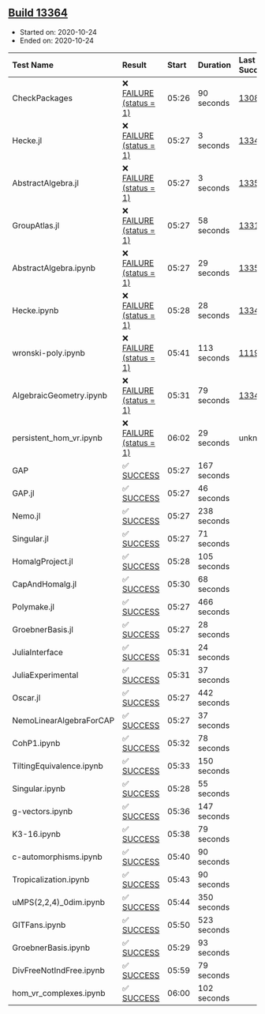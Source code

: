 ## [Build 13364](https://oscarci.mathematik.uni-kl.de/job/oscar/13364/)

* Started on: 2020-10-24
* Ended on: 2020-10-24

| Test Name    | Result | Start | Duration | Last Success | First Failure |
|:-------------|:-------|:------|:---------|:-------------|:--------------|
| CheckPackages | ❌ [FAILURE (status = 1)](https://oscarci.mathematik.uni-kl.de/job/oscar/13364/artifact/logs/build-13364/CheckPackages.log) | 05:26 | 90 seconds | [13085](https://oscarci.mathematik.uni-kl.de/job/oscar/13085/) | [13086](https://oscarci.mathematik.uni-kl.de/job/oscar/13086/) |
| Hecke.jl | ❌ [FAILURE (status = 1)](https://oscarci.mathematik.uni-kl.de/job/oscar/13364/artifact/logs/build-13364/Hecke.jl.log) | 05:27 | 3 seconds | [13341](https://oscarci.mathematik.uni-kl.de/job/oscar/13341/) | [13342](https://oscarci.mathematik.uni-kl.de/job/oscar/13342/) |
| AbstractAlgebra.jl | ❌ [FAILURE (status = 1)](https://oscarci.mathematik.uni-kl.de/job/oscar/13364/artifact/logs/build-13364/AbstractAlgebra.jl.log) | 05:27 | 3 seconds | [13355](https://oscarci.mathematik.uni-kl.de/job/oscar/13355/) | [13356](https://oscarci.mathematik.uni-kl.de/job/oscar/13356/) |
| GroupAtlas.jl | ❌ [FAILURE (status = 1)](https://oscarci.mathematik.uni-kl.de/job/oscar/13364/artifact/logs/build-13364/GroupAtlas.jl.log) | 05:27 | 58 seconds | [13311](https://oscarci.mathematik.uni-kl.de/job/oscar/13311/) | [13312](https://oscarci.mathematik.uni-kl.de/job/oscar/13312/) |
| AbstractAlgebra.ipynb | ❌ [FAILURE (status = 1)](https://oscarci.mathematik.uni-kl.de/job/oscar/13364/artifact/logs/build-13364/AbstractAlgebra.ipynb.log) | 05:27 | 29 seconds | [13355](https://oscarci.mathematik.uni-kl.de/job/oscar/13355/) | [13356](https://oscarci.mathematik.uni-kl.de/job/oscar/13356/) |
| Hecke.ipynb | ❌ [FAILURE (status = 1)](https://oscarci.mathematik.uni-kl.de/job/oscar/13364/artifact/logs/build-13364/Hecke.ipynb.log) | 05:28 | 28 seconds | [13341](https://oscarci.mathematik.uni-kl.de/job/oscar/13341/) | [13342](https://oscarci.mathematik.uni-kl.de/job/oscar/13342/) |
| wronski-poly.ipynb | ❌ [FAILURE (status = 1)](https://oscarci.mathematik.uni-kl.de/job/oscar/13364/artifact/logs/build-13364/wronski-poly.ipynb.log) | 05:41 | 113 seconds | [11192](https://oscarci.mathematik.uni-kl.de/job/oscar/11192/) | [11193](https://oscarci.mathematik.uni-kl.de/job/oscar/11193/) |
| AlgebraicGeometry.ipynb | ❌ [FAILURE (status = 1)](https://oscarci.mathematik.uni-kl.de/job/oscar/13364/artifact/logs/build-13364/AlgebraicGeometry.ipynb.log) | 05:31 | 79 seconds | [13341](https://oscarci.mathematik.uni-kl.de/job/oscar/13341/) | [13342](https://oscarci.mathematik.uni-kl.de/job/oscar/13342/) |
| persistent_hom_vr.ipynb | ❌ [FAILURE (status = 1)](https://oscarci.mathematik.uni-kl.de/job/oscar/13364/artifact/logs/build-13364/persistent_hom_vr.ipynb.log) | 06:02 | 29 seconds | unknown | unknown |
| GAP | ✅ [SUCCESS](https://oscarci.mathematik.uni-kl.de/job/oscar/13364/artifact/logs/build-13364/GAP.log) | 05:27 | 167 seconds |  |  |
| GAP.jl | ✅ [SUCCESS](https://oscarci.mathematik.uni-kl.de/job/oscar/13364/artifact/logs/build-13364/GAP.jl.log) | 05:27 | 46 seconds |  |  |
| Nemo.jl | ✅ [SUCCESS](https://oscarci.mathematik.uni-kl.de/job/oscar/13364/artifact/logs/build-13364/Nemo.jl.log) | 05:27 | 238 seconds |  |  |
| Singular.jl | ✅ [SUCCESS](https://oscarci.mathematik.uni-kl.de/job/oscar/13364/artifact/logs/build-13364/Singular.jl.log) | 05:27 | 71 seconds |  |  |
| HomalgProject.jl | ✅ [SUCCESS](https://oscarci.mathematik.uni-kl.de/job/oscar/13364/artifact/logs/build-13364/HomalgProject.jl.log) | 05:28 | 105 seconds |  |  |
| CapAndHomalg.jl | ✅ [SUCCESS](https://oscarci.mathematik.uni-kl.de/job/oscar/13364/artifact/logs/build-13364/CapAndHomalg.jl.log) | 05:30 | 68 seconds |  |  |
| Polymake.jl | ✅ [SUCCESS](https://oscarci.mathematik.uni-kl.de/job/oscar/13364/artifact/logs/build-13364/Polymake.jl.log) | 05:27 | 466 seconds |  |  |
| GroebnerBasis.jl | ✅ [SUCCESS](https://oscarci.mathematik.uni-kl.de/job/oscar/13364/artifact/logs/build-13364/GroebnerBasis.jl.log) | 05:27 | 28 seconds |  |  |
| JuliaInterface | ✅ [SUCCESS](https://oscarci.mathematik.uni-kl.de/job/oscar/13364/artifact/logs/build-13364/JuliaInterface.log) | 05:31 | 24 seconds |  |  |
| JuliaExperimental | ✅ [SUCCESS](https://oscarci.mathematik.uni-kl.de/job/oscar/13364/artifact/logs/build-13364/JuliaExperimental.log) | 05:31 | 37 seconds |  |  |
| Oscar.jl | ✅ [SUCCESS](https://oscarci.mathematik.uni-kl.de/job/oscar/13364/artifact/logs/build-13364/Oscar.jl.log) | 05:27 | 442 seconds |  |  |
| NemoLinearAlgebraForCAP | ✅ [SUCCESS](https://oscarci.mathematik.uni-kl.de/job/oscar/13364/artifact/logs/build-13364/NemoLinearAlgebraForCAP.log) | 05:27 | 37 seconds |  |  |
| CohP1.ipynb | ✅ [SUCCESS](https://oscarci.mathematik.uni-kl.de/job/oscar/13364/artifact/logs/build-13364/CohP1.ipynb.log) | 05:32 | 78 seconds |  |  |
| TiltingEquivalence.ipynb | ✅ [SUCCESS](https://oscarci.mathematik.uni-kl.de/job/oscar/13364/artifact/logs/build-13364/TiltingEquivalence.ipynb.log) | 05:33 | 150 seconds |  |  |
| Singular.ipynb | ✅ [SUCCESS](https://oscarci.mathematik.uni-kl.de/job/oscar/13364/artifact/logs/build-13364/Singular.ipynb.log) | 05:28 | 55 seconds |  |  |
| g-vectors.ipynb | ✅ [SUCCESS](https://oscarci.mathematik.uni-kl.de/job/oscar/13364/artifact/logs/build-13364/g-vectors.ipynb.log) | 05:36 | 147 seconds |  |  |
| K3-16.ipynb | ✅ [SUCCESS](https://oscarci.mathematik.uni-kl.de/job/oscar/13364/artifact/logs/build-13364/K3-16.ipynb.log) | 05:38 | 79 seconds |  |  |
| c-automorphisms.ipynb | ✅ [SUCCESS](https://oscarci.mathematik.uni-kl.de/job/oscar/13364/artifact/logs/build-13364/c-automorphisms.ipynb.log) | 05:40 | 90 seconds |  |  |
| Tropicalization.ipynb | ✅ [SUCCESS](https://oscarci.mathematik.uni-kl.de/job/oscar/13364/artifact/logs/build-13364/Tropicalization.ipynb.log) | 05:43 | 90 seconds |  |  |
| uMPS(2,2,4)_0dim.ipynb | ✅ [SUCCESS](https://oscarci.mathematik.uni-kl.de/job/oscar/13364/artifact/logs/build-13364/uMPS-2-2-4-_0dim.ipynb.log) | 05:44 | 350 seconds |  |  |
| GITFans.ipynb | ✅ [SUCCESS](https://oscarci.mathematik.uni-kl.de/job/oscar/13364/artifact/logs/build-13364/GITFans.ipynb.log) | 05:50 | 523 seconds |  |  |
| GroebnerBasis.ipynb | ✅ [SUCCESS](https://oscarci.mathematik.uni-kl.de/job/oscar/13364/artifact/logs/build-13364/GroebnerBasis.ipynb.log) | 05:29 | 93 seconds |  |  |
| DivFreeNotIndFree.ipynb | ✅ [SUCCESS](https://oscarci.mathematik.uni-kl.de/job/oscar/13364/artifact/logs/build-13364/DivFreeNotIndFree.ipynb.log) | 05:59 | 79 seconds |  |  |
| hom_vr_complexes.ipynb | ✅ [SUCCESS](https://oscarci.mathematik.uni-kl.de/job/oscar/13364/artifact/logs/build-13364/hom_vr_complexes.ipynb.log) | 06:00 | 102 seconds |  |  |
